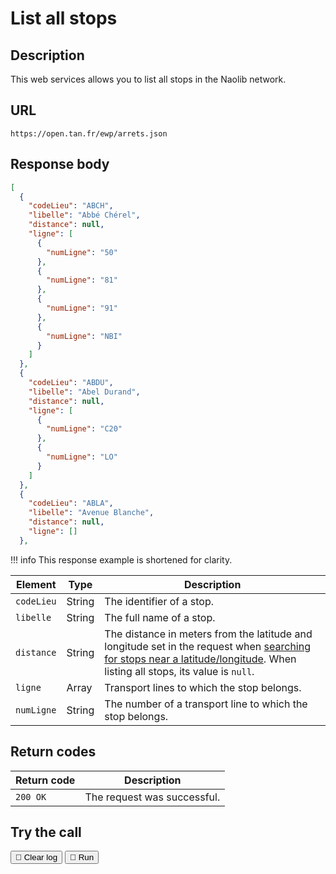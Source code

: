# List all stops

## Description

This web services allows you to list all stops in the Naolib network.

## URL

``` { .get }
https://open.tan.fr/ewp/arrets.json
```

## Response body

```json title="JSON"
[
  {
    "codeLieu": "ABCH",
    "libelle": "Abbé Chérel",
    "distance": null,
    "ligne": [
      {
        "numLigne": "50"
      },
      {
        "numLigne": "81"
      },
      {
        "numLigne": "91"
      },
      {
        "numLigne": "NBI"
      }
    ]
  },
  {
    "codeLieu": "ABDU",
    "libelle": "Abel Durand",
    "distance": null,
    "ligne": [
      {
        "numLigne": "C20"
      },
      {
        "numLigne": "LO"
      }
    ]
  },
  {
    "codeLieu": "ABLA",
    "libelle": "Avenue Blanche",
    "distance": null,
    "ligne": []
  },
```

!!! info
    This response example is shortened for clarity.

| Element    | Type   | Description |
|------------|--------|-------------|
| `codeLieu` | String | The identifier of a stop. |
| `libelle`  | String | The full name of a stop. |
| `distance` | String | The distance in meters from the latitude and longitude set in the request when [searching for stops near a latitude/longitude](stops_near_lat_long.md). When listing all stops, its value is `null`. |
| `ligne`    | Array  | Transport lines to which the stop belongs. |
| `numLigne` | String  | The number of a transport line to which the stop belongs. |

## Return codes

| Return code | Description |
|-------------|-------------|
| `200 OK`    | The request was successful. | 

## Try the call

<div class="spacing1">
    <button id="clearButton" class="md-button">🧹 Clear log</button>
    <button id="fetchButton" class="md-button">🚀 Run</button>
</div>

<pre><code class="message"></code></pre>

<!-- Script section -->
<script src="../javascripts/much_simpler.js"></script>
